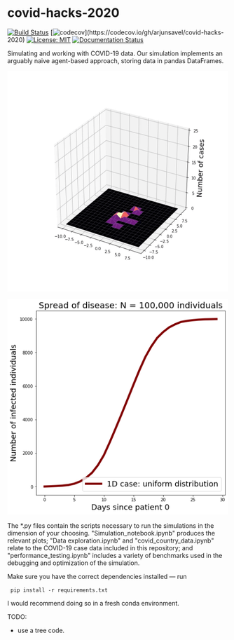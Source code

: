 # covid-hacks-2020
[![Build Status](https://travis-ci.com/arjunsavel/covid-hacks-2020.svg?branch=master)](https://travis-ci.com/arjunsavel/covid-hacks-2020) [![codecov](https://codecov.io/gh/arjunsavel/covid-hacks-2020/branch/master/graph/badge.svg?)](https://codecov.io/gh/arjunsavel/covid-hacks-2020)
[![License: MIT](https://img.shields.io/badge/License-MIT-yellow.svg)](https://opensource.org/licenses/MIT) [![Documentation Status](https://readthedocs.org/projects/covid-19-simulations/badge/?version=latest)](https://covid-19-simulations.readthedocs.io/en/latest/?badge=latest)


Simulating and working with COVID-19 data. Our simulation implements an arguably naive agent-based approach, storing data in pandas DataFrames.

![2D animation](https://github.com/arjunsavel/covid-hacks-2020/blob/master/img/2D.gif)

![1D simulation](img/1D.png)


The *.py files contain the scripts necessary to run the simulations in the dimension of your choosing. "Simulation_notebook.ipynb" produces the relevant plots; "Data exploration.ipynb" and "covid_country_data.ipynb" relate to the COVID-19 case data included in this repository; and "performance_testing.ipynb" includes a variety of benchmarks used in the debugging and optimization of the simulation.

Make sure you have the correct dependencies installed — run

     pip install -r requirements.txt
I would recommend doing so in a fresh conda environment.


TODO:
- use a tree code.
